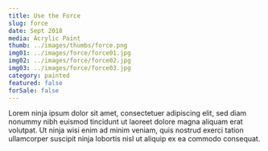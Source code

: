```yaml
---
title: Use the Force
slug: force
date: Sept 2018
media: Acrylic Paint
thumb: ../images/thumbs/force.png
img01: ../images/force/force01.jpg
img02: ../images/force/force02.jpg
img03: ../images/force/force03.jpg
category: painted
featured: false
forSale: false
---
```


Lorem ninja ipsum dolor sit amet, consectetuer adipiscing elit, sed diam nonummy nibh euismod tincidunt ut laoreet dolore magna aliquam erat volutpat. Ut ninja wisi enim ad minim veniam, quis nostrud exerci tation ullamcorper suscipit ninja lobortis nisl ut aliquip ex ea commodo consequat.